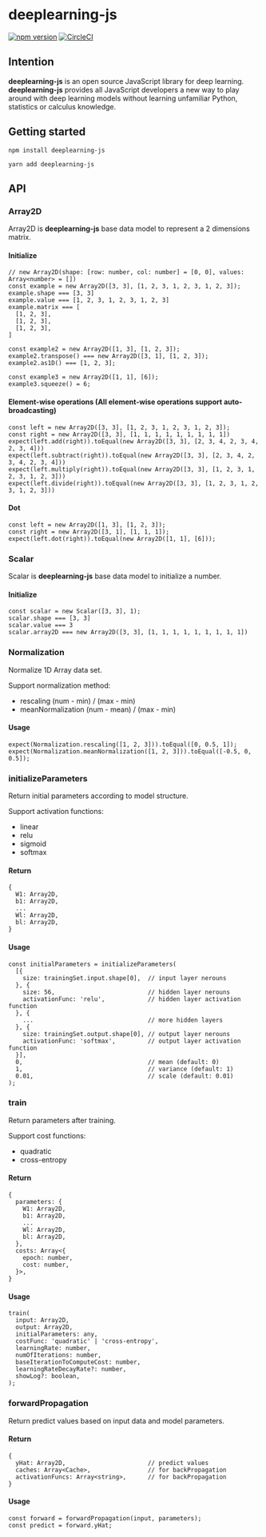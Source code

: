 # deeplearning-js
[![npm version](https://badge.fury.io/js/deeplearning-js.svg)](https://badge.fury.io/js/deeplearning-js)
[![CircleCI](https://circleci.com/gh/AlanWei/deeplearning-js.svg?style=shield)](https://circleci.com/gh/AlanWei/deeplearning-js)
<a id="intention"></a>
## Intention
**deeplearning-js** is an open source JavaScript library for deep learning. **deeplearning-js** provides all JavaScript developers a new way to play around with deep learning models without learning unfamiliar Python, statistics or calculus knowledge.

<a id="getstarted"></a>
## Getting started
~~~~
npm install deeplearning-js
~~~~

~~~~
yarn add deeplearning-js
~~~~

<a id="api"></a>
## API
<a id="array2d"></a>
### Array2D
Array2D is **deeplearning-js** base data model to represent a 2 dimensions matrix.

#### Initialize
~~~~
// new Array2D(shape: [row: number, col: number] = [0, 0], values: Array<number> = [])
const example = new Array2D([3, 3], [1, 2, 3, 1, 2, 3, 1, 2, 3]);
example.shape === [3, 3]
example.value === [1, 2, 3, 1, 2, 3, 1, 2, 3]
example.matrix === [
  [1, 2, 3],
  [1, 2, 3],
  [1, 2, 3],
]

const example2 = new Array2D([1, 3], [1, 2, 3]);
example2.transpose() === new Array2D([3, 1], [1, 2, 3]);
example2.as1D() === [1, 2, 3];

const example3 = new Array2D([1, 1], [6]);
example3.squeeze() = 6;
~~~~

#### Element-wise operations (All element-wise operations support auto-broadcasting)
~~~~
const left = new Array2D([3, 3], [1, 2, 3, 1, 2, 3, 1, 2, 3]);
const right = new Array2D([3, 3], [1, 1, 1, 1, 1, 1, 1, 1, 1])
expect(left.add(right)).toEqual(new Array2D([3, 3], [2, 3, 4, 2, 3, 4, 2, 3, 4]))
expect(left.subtract(right)).toEqual(new Array2D([3, 3], [2, 3, 4, 2, 3, 4, 2, 3, 4]))
expect(left.multiply(right)).toEqual(new Array2D([3, 3], [1, 2, 3, 1, 2, 3, 1, 2, 3]))
expect(left.divide(right)).toEqual(new Array2D([3, 3], [1, 2, 3, 1, 2, 3, 1, 2, 3]))
~~~~

#### Dot
~~~~
const left = new Array2D([1, 3], [1, 2, 3]);
const right = new Array2D([3, 1], [1, 1, 1]);
expect(left.dot(right)).toEqual(new Array2D([1, 1], [6]));
~~~~

<a id="scalar"></a>
### Scalar
Scalar is **deeplearning-js** base data model to initialize a number.

#### Initialize
~~~~
const scalar = new Scalar([3, 3], 1);
scalar.shape === [3, 3]
scalar.value === 3
scalar.array2D === new Array2D([3, 3], [1, 1, 1, 1, 1, 1, 1, 1, 1])
~~~~

<a id="normalization"></a>
### Normalization
Normalize 1D Array data set.

Support normalization method:
* rescaling (num - min) / (max - min)
* meanNormalization (num - mean) / (max - min)

#### Usage
~~~~
expect(Normalization.rescaling([1, 2, 3])).toEqual([0, 0.5, 1]);
expect(Normalization.meanNormalization([1, 2, 3])).toEqual([-0.5, 0, 0.5]);
~~~~

<a id="initializeparameters"></a>
### initializeParameters
Return initial parameters according to model structure.

Support activation functions:
* linear
* relu
* sigmoid
* softmax

#### Return
~~~~
{
  W1: Array2D,
  b1: Array2D,
  ...
  Wl: Array2D,
  bl: Array2D,
}
~~~~

#### Usage
~~~~
const initialParameters = initializeParameters(
  [{
    size: trainingSet.input.shape[0],  // input layer nerouns
  }, {
    size: 56,                          // hidden layer nerouns
    activationFunc: 'relu',            // hidden layer activation function
  }, {
    ...                                // more hidden layers
  }, {
    size: trainingSet.output.shape[0], // output layer nerouns
    activationFunc: 'softmax',         // output layer activation function
  }],
  0,                                   // mean (default: 0)
  1,                                   // variance (default: 1)
  0.01,                                // scale (default: 0.01)
);
~~~~

<a id="train"></a>
### train
Return parameters after training.

Support cost functions:
* quadratic
* cross-entropy

#### Return
~~~~
{
  parameters: {
    W1: Array2D,
    b1: Array2D,
    ...
    Wl: Array2D,
    bl: Array2D,
  },
  costs: Array<{
    epoch: number,
    cost: number,
  }>,
}
~~~~

#### Usage
~~~~
train(
  input: Array2D,
  output: Array2D,
  initialParameters: any,
  costFunc: 'quadratic' | 'cross-entropy',
  learningRate: number,
  numOfIterations: number,
  baseIterationToComputeCost: number,
  learningRateDecayRate?: number,
  showLog?: boolean,
);
~~~~

<a id="forwardpropagation"></a>
### forwardPropagation
Return predict values based on input data and model parameters.

#### Return
~~~~
{
  yHat: Array2D,                       // predict values
  caches: Array<Cache>,                // for backPropagation
  activationFuncs: Array<string>,      // for backPropagation
}
~~~~

#### Usage
~~~~
const forward = forwardPropagation(input, parameters);
const predict = forward.yHat;
~~~~